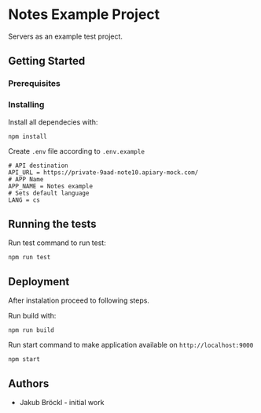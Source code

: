 # Notes Example Project

Servers as an example test project.

## Getting Started

### Prerequisites

### Installing

Install all dependecies with:

```
npm install
```

Create `.env` file according to `.env.example`

```
# API destination
API_URL = https://private-9aad-note10.apiary-mock.com/
# APP Name
APP_NAME = Notes example
# Sets default language
LANG = cs
```

## Running the tests

Run test command to run test:

```
npm run test
```

## Deployment

After instalation proceed to following steps.

Run build with:

```
npm run build
```

Run start command to make application available on `http://localhost:9000`

```
npm start
```

## Authors

- Jakub Bröckl - initial work
